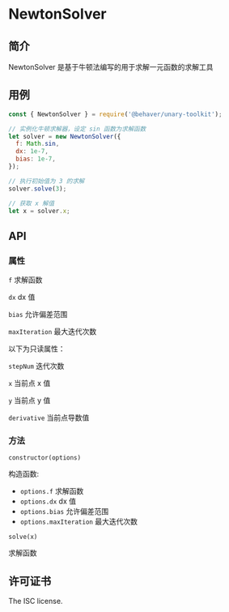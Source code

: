 # NewtonSolver

## 简介

NewtonSolver 是基于牛顿法编写的用于求解一元函数的求解工具

## 用例

```js
const { NewtonSolver } = require('@behaver/unary-toolkit');

// 实例化牛顿求解器，设定 sin 函数为求解函数
let solver = new NewtonSolver({
  f: Math.sin,
  dx: 1e-7,
  bias: 1e-7,
});

// 执行初始值为 3 的求解
solver.solve(3);

// 获取 x 解值
let x = solver.x;
```

## API

### 属性

`f` 求解函数

`dx` dx 值

`bias` 允许偏差范围

`maxIteration` 最大迭代次数

以下为只读属性：

`stepNum` 迭代次数

`x` 当前点 x 值

`y` 当前点 y 值

`derivative` 当前点导数值

### 方法

`constructor(options)`

构造函数:

* `options.f` 求解函数
* `options.dx` dx 值
* `options.bias` 允许偏差范围
* `options.maxIteration` 最大迭代次数

`solve(x)`

求解函数

## 许可证书

The ISC license.
